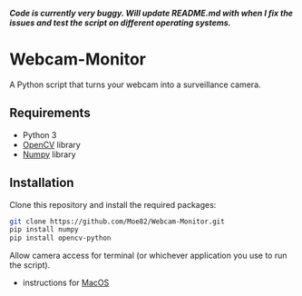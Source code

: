 ***Code is currently very buggy. Will update README.md with when I fix the issues and test the script on different operating systems.***
# Webcam-Monitor

A Python script that turns your webcam into a surveillance camera.  

## Requirements 
- Python 3
- [OpenCV](https://pypi.org/project/opencv-python/) library
- [Numpy](https://pypi.org/project/numpy/) library

## Installation 
Clone this repository and install the required packages:
```bash
git clone https://github.com/Moe82/Webcam-Monitor.git
pip install numpy
pip install opencv-python
``` 
Allow camera access for terminal (or whichever application you use to run the script).
 - instructions for [MacOS](https://apple.stackexchange.com/questions/360851/add-access-to-the-macbook-camera-for-the-terminal-application)

